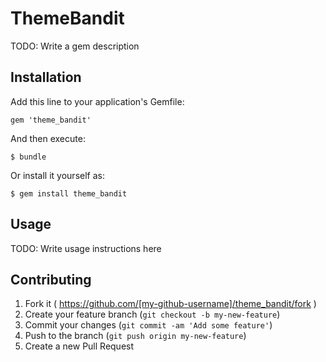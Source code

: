 # ThemeBandit

TODO: Write a gem description

## Installation

Add this line to your application's Gemfile:

    gem 'theme_bandit'

And then execute:

    $ bundle

Or install it yourself as:

    $ gem install theme_bandit

## Usage

TODO: Write usage instructions here

## Contributing

1. Fork it ( https://github.com/[my-github-username]/theme_bandit/fork )
2. Create your feature branch (`git checkout -b my-new-feature`)
3. Commit your changes (`git commit -am 'Add some feature'`)
4. Push to the branch (`git push origin my-new-feature`)
5. Create a new Pull Request
